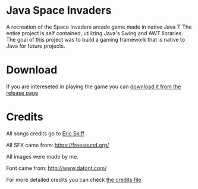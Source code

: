 # Java Space Invaders
A recreation of the Space Invaders arcade game made in native Java 7. The entire project is self contained, utilizing Java's Swing and AWT libraries. The goal of this project was to build a gaming framework that is native to Java for future projects.

# Download
If you are intereseted in playing the game you can [download it from the release page](https://github.com/NubPaws/JavaSpaceInvaders/releases/tag/Release)

# Credits
All songs credits go to [Eric Skiff](http://ericskiff.com/music/)

All SFX came from: https://freesound.org/

All images were made by me.

Font came from: http://www.dafont.com/

For more detailed credits you can check [the credits file](https://github.com/NubPaws/JavaSpaceInvaders/blob/master/res/street_creds.txt)
